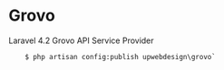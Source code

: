 # Grovo
Laravel 4.2 Grovo API Service Provider

        $ php artisan config:publish upwebdesign\grovo`